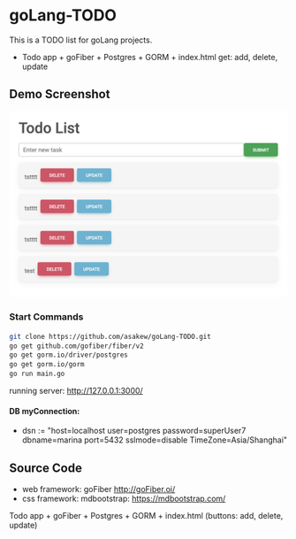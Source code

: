 # goLang-TODO
This is a TODO list for goLang projects.
- Todo app + goFiber + Postgres + GORM + index.html get: add, delete, update

## Demo Screenshot
![github](/views/img/screenshot.png)

### Start Commands
```bash
git clone https://github.com/asakew/goLang-TODO.git
go get github.com/gofiber/fiber/v2
go get gorm.io/driver/postgres
go get gorm.io/gorm
go run main.go
```
running server:  http://127.0.0.1:3000/

#### DB myConnection:
- dsn := "host=localhost user=postgres password=superUser7 dbname=marina port=5432 sslmode=disable TimeZone=Asia/Shanghai"

## Source Code
- web framework: goFiber http://goFiber.oi/
- css framework: mdbootstrap: https://mdbootstrap.com/

Todo app + goFiber + Postgres + GORM + index.html (buttons: add, delete, update)
